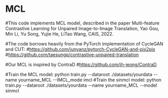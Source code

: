 # MCL

#This code implements MCL model, described in the paper Multi-feature Contrastive Learning for Unpaired Image-to-Image Translation, Yao Gou, Min Li, Yu Song, Yujie He, LiTao Wang, CAIS, 2022.

#The code borrows heavily from the PyTorch implementation of CycleGAN and CUT:
#https://github.com/junyanz/pytorch-CycleGAN-and-pix2pix
#https://github.com/taesungp/contrastive-unpaired-translation

#Our MCL is inspired by ContraD
#https://github.com/jh-jeong/ContraD

#Train the MCL model: python train.py --dataroot ./datasets/yourdata --name yourname_MCL --IMCL_mode imcl
#Train the sinmcl model: python train.py --dataroot ./datasets/yourdata --name yourname_MCL --model sinmcl

